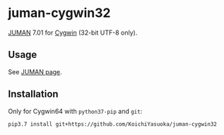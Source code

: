 # juman-cygwin32

[JUMAN](http://nlp.ist.i.kyoto-u.ac.jp/?JUMAN) 7.01 for [Cygwin](https://www.cygwin.com/) (32-bit UTF-8 only).

## Usage

See [JUMAN page](http://nlp.ist.i.kyoto-u.ac.jp/?JUMAN).

## Installation

Only for Cygwin64 with `python37-pip` and `git`:

```sh
pip3.7 install git+https://github.com/KoichiYasuoka/juman-cygwin32
```

